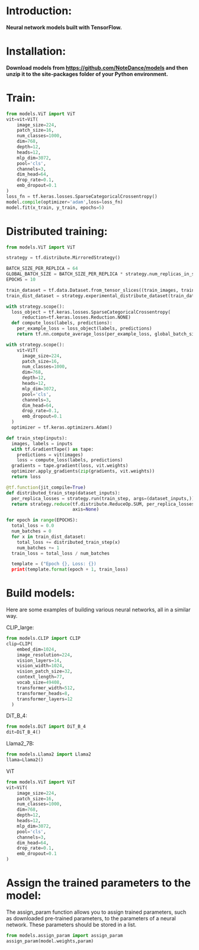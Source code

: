 # Introduction:
**Neural network models built with TensorFlow.**


# Installation:
**Download models from https://github.com/NoteDance/models and then unzip it to the site-packages folder of your Python environment.**


# Train:
```python
from models.ViT import ViT
vit=vit=ViT(
    image_size=224,
    patch_size=16,
    num_classes=1000,
    dim=768,
    depth=12,
    heads=12,
    mlp_dim=3072,
    pool='cls',
    channels=3,
    dim_head=64,
    drop_rate=0.1,
    emb_dropout=0.1
)
loss_fn = tf.keras.losses.SparseCategoricalCrossentropy()
model.compile(optimizer='adam',loss=loss_fn)
model.fit(x_train, y_train, epochs=5)
```


# Distributed training:
```python
from models.ViT import ViT

strategy = tf.distribute.MirroredStrategy()

BATCH_SIZE_PER_REPLICA = 64
GLOBAL_BATCH_SIZE = BATCH_SIZE_PER_REPLICA * strategy.num_replicas_in_sync
EPOCHS = 10

train_dataset = tf.data.Dataset.from_tensor_slices((train_images, train_labels)).shuffle(BUFFER_SIZE).batch(GLOBAL_BATCH_SIZE)
train_dist_dataset = strategy.experimental_distribute_dataset(train_dataset)

with strategy.scope():
  loss_object = tf.keras.losses.SparseCategoricalCrossentropy(
      reduction=tf.keras.losses.Reduction.NONE)
  def compute_loss(labels, predictions):
    per_example_loss = loss_object(labels, predictions)
    return tf.nn.compute_average_loss(per_example_loss, global_batch_size=GLOBAL_BATCH_SIZE)

with strategy.scope():
    vit=ViT(
      image_size=224,
      patch_size=16,
      num_classes=1000,
      dim=768,
      depth=12,
      heads=12,
      mlp_dim=3072,
      pool='cls',
      channels=3,
      dim_head=64,
      drop_rate=0.1,
      emb_dropout=0.1
  )
  optimizer = tf.keras.optimizers.Adam()

def train_step(inputs):
  images, labels = inputs
  with tf.GradientTape() as tape:
    predictions = vit(images)
    loss = compute_loss(labels, predictions)
  gradients = tape.gradient(loss, vit.weights)
  optimizer.apply_gradients(zip(gradients, vit.weights))
  return loss

@tf.function(jit_compile=True)
def distributed_train_step(dataset_inputs):
  per_replica_losses = strategy.run(train_step, args=(dataset_inputs,))
  return strategy.reduce(tf.distribute.ReduceOp.SUM, per_replica_losses,
                         axis=None)

for epoch in range(EPOCHS):
  total_loss = 0.0
  num_batches = 0
  for x in train_dist_dataset:
    total_loss += distributed_train_step(x)
    num_batches += 1
  train_loss = total_loss / num_batches

  template = ("Epoch {}, Loss: {})
  print(template.format(epoch + 1, train_loss)
```


# Build models:
Here are some examples of building various neural networks, all in a similar way.

CLIP_large:
```python
from models.CLIP import CLIP
clip=CLIP(
    embed_dim=1024,
    image_resolution=224,
    vision_layers=14,
    vision_width=1024,
    vision_patch_size=32,
    context_length=77,
    vocab_size=49408,
    transformer_width=512,
    transformer_heads=8,
    transformer_layers=12
  )
```

DiT_B_4:
```python
from models.DiT import DiT_B_4
dit=DiT_B_4()
```

Llama2_7B:
```python
from models.Llama2 import Llama2
llama=Llama2()
```

ViT
```python
from models.ViT import ViT
vit=ViT(
    image_size=224,
    patch_size=16,
    num_classes=1000,
    dim=768,
    depth=12,
    heads=12,
    mlp_dim=3072,
    pool='cls',
    channels=3,
    dim_head=64,
    drop_rate=0.1,
    emb_dropout=0.1
)
```


# Assign the trained parameters to the model:
The assign_param function allows you to assign trained parameters, such as downloaded pre-trained parameters, to the parameters of a neural network. These parameters should be stored in a list.
```python
from models.assign_param import assign_param
assign_param(model.weights,param)
```
